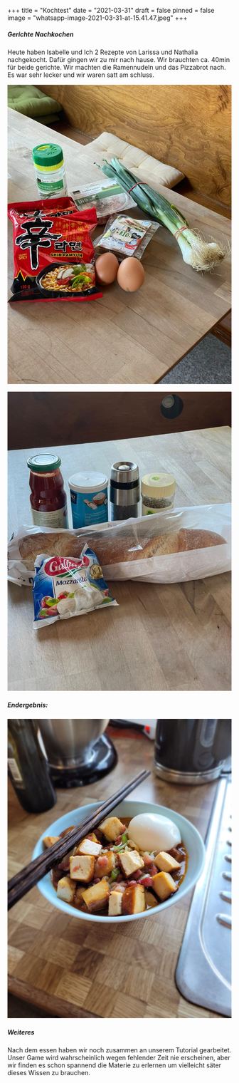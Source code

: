 +++
title = "Kochtest"
date = "2021-03-31"
draft = false
pinned = false
image = "whatsapp-image-2021-03-31-at-15.41.47.jpeg"
+++
##### Gerichte Nachkochen

Heute haben Isabelle und Ich 2 Rezepte von Larissa und Nathalia nachgekocht. Dafür gingen wir zu mir nach hause. Wir brauchten ca. 40min für beide gerichte. Wir machten die Ramennudeln und das Pizzabrot nach. Es war sehr lecker und wir waren satt am schluss. 

![Zutaten für die Ramen](index.jpg "Zutaten für die Ramen")

![Zutaten für das Pizzabrot](index1.jpg "Zutaten für das Pizzabrot")

##### Endergebnis:

![Ramen](whatsapp-image-2021-03-31-at-15.41.47.jpeg "Ramen")

##### Weiteres

Nach dem essen haben wir noch zusammen an unserem Tutorial gearbeitet. Unser Game wird wahrscheinlich wegen fehlender Zeit nie erscheinen, aber wir finden es schon spannend die Materie zu erlernen um vielleicht säter dieses Wissen zu brauchen.